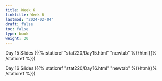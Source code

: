 ```yaml
---
title: Week 6 
linktitle: Week 6
lastmod: "2024-02-04"
draft: false  
toc: false  
type: book  
weight: 20
---
```



Day 15 Slides ({{% staticref "stat220/Day15.html" "newtab" %}}html{{% /staticref %}})


Day 16 Slides ({{% staticref "stat220/Day16.html" "newtab" %}}html{{% /staticref %}})


